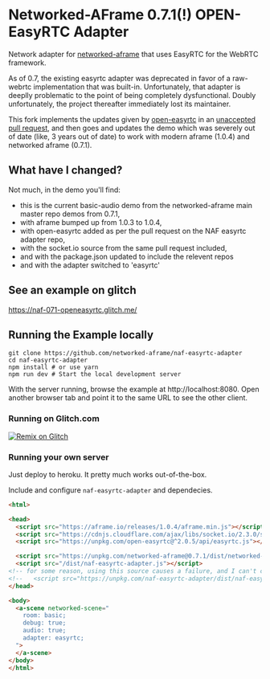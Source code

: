 # Networked-AFrame 0.7.1(!) OPEN-EasyRTC Adapter

Network adapter for [networked-aframe](https://github.com/networked-aframe/networked-aframe) that uses EasyRTC for the WebRTC framework.

As of 0.7, the existing easyrtc adapter was deprecated in favor of a raw-webrtc implementation that was built-in. Unfortunately, that adapter is deeplly problematic to the point of being completely dysfunctional. Doubly unfortunately, the project thereafter immediately lost its maintainer.

This fork implements the updates given by [open-easyrtc](https://github.com/open-easyrtc/naf-easyrtc-adapter/tree/open-easyrtc) in an [unaccepted pull request](https://github.com/networked-aframe/naf-easyrtc-adapter/pull/2), and then goes and updates the demo which was severely out of date (like, 3 years out of date) to work with modern aframe (1.0.4) and networked aframe (0.7.1).

## What have I changed?

Not much, in the demo you'll find:

- this is the current basic-audio demo from the networked-aframe main master repo demos from 0.7.1,
- with aframe bumped up from 1.0.3 to 1.0.4,
- with open-easyrtc added as per the pull request on the NAF easyrtc adapter repo,
- with the socket.io source from the same pull request included,
- and with the package.json updated to include the relevent repos
- and with the adapter switched to 'easyrtc'

## See an example on glitch

https://naf-071-openeasyrtc.glitch.me/

## Running the Example locally

```
git clone https://github.com/networked-aframe/naf-easyrtc-adapter
cd naf-easyrtc-adapter
npm install # or use yarn
npm run dev # Start the local development server
```

With the server running, browse the example at http://localhost:8080. Open another browser tab and point it to the same URL to see the other client.

### Running on Glitch.com

[![Remix on Glitch](https://cdn.glitch.com/2703baf2-b643-4da7-ab91-7ee2a2d00b5b%2Fremix-button.svg)](https://glitch.com/edit/#!/remix/naf-071-openeasyrtc)

### Running your own server

Just deploy to heroku. It pretty much works out-of-the-box.

Include and configure `naf-easyrtc-adapter` and dependecies.

```html
<html>

<head>
  <script src="https://aframe.io/releases/1.0.4/aframe.min.js"></script>
  <script src="https://cdnjs.cloudflare.com/ajax/libs/socket.io/2.3.0/socket.io.slim.js"></script>
  <script src="https://unpkg.com/open-easyrtc@^2.0.5/api/easyrtc.js"></script>

  <script src="https://unpkg.com/networked-aframe@0.7.1/dist/networked-aframe.js"></script>  
  <script src="/dist/naf-easyrtc-adapter.js"></script>
<!-- for some reason, using this source causes a failure, and I can't currently think of why that is: -->
<!--   <script src="https://unpkg.com/naf-easyrtc-adapter/dist/naf-easyrtc-adapter.min.js"></script>  -->
</head>

<body>
  <a-scene networked-scene="
    room: basic;
    debug: true;
    audio: true;
    adapter: easyrtc;
  ">
  </a-scene>
</body>
</html>
```
